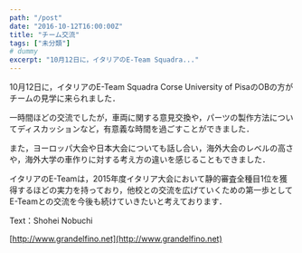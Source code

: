 ```yaml
---
path: "/post"
date: "2016-10-12T16:00:00Z"
title: "チーム交流"
tags: ["未分類"]
# dummy
excerpt: "10月12日に，イタリアのE-Team Squadra..."
---
```




[](12-1.jpg)

10月12日に，イタリアのE-Team Squadra Corse University of PisaのOBの方がチームの見学に来られました．

一時間ほどの交流でしたが，車両に関する意見交換や，パーツの製作方法についてディスカッションなど，有意義な時間を過ごすことができました．

また，ヨーロッパ大会や日本大会についても話し合い，海外大会のレベルの高さや，海外大学の車作りに対する考え方の違いを感じることもできました．

イタリアのE-Teamは，2015年度イタリア大会において静的審査全種目1位を獲得するほどの実力を持っており，他校との交流を広げていくための第一歩としてE-Teamとの交流を今後も続けていきたいと考えております．

Text：Shohei Nobuchi

[http://www.grandelfino.net](http://www.grandelfino.net)

